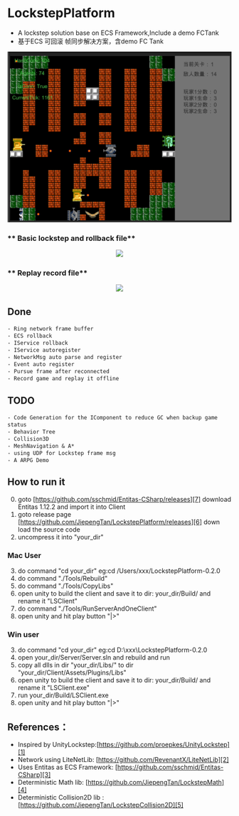# LockstepPlatform 
- A lockstep solution base on ECS Framework,Include a demo FCTank 
- 基于ECS 可回滚 帧同步解决方案，含demo  FC Tank 


<p align="center"> <img src="https://github.com/JiepengTan/JiepengTan.github.io/blob/master/assets/img/blog/Show/game_pic.png?raw=true" width="512"/></p>


### ** Basic lockstep and rollback file**
<p align="center"><img src="https://github.com/JiepengTan/JiepengTan.github.io/blob/master/assets/img/blog/Show/lockstepgifbig.gif?raw=true" width="512"></p>

### ** Replay record file**
<p align="center"><img src="https://github.com/JiepengTan/JiepengTan.github.io/blob/master/assets/img/blog/Show/lsp_recode_file2.gif?raw=true" width="940"></p>

## **Done**
    - Ring network frame buffer
    - ECS rollback
    - IService rollback
    - IService autoregister
    - NetworkMsg auto parse and register
    - Event auto register
    - Pursue frame after reconnected
    - Record game and replay it offline

## **TODO**
    - Code Generation for the IComponent to reduce GC when backup game status
    - Behavior Tree 
    - Collision3D
    - MeshNavigation & A* 
    - using UDP for Lockstep frame msg
    - A ARPG Demo

## **How to run it**
0. goto [https://github.com/sschmid/Entitas-CSharp/releases][7] download Entitas 1.12.2 and import it into Client
1. goto release page  [https://github.com/JiepengTan/LockstepPlatform/releases][6] down load the source code 
2. uncompress it into "your_dir"

### Mac User
3. do command "cd your_dir"   eg:cd /Users/xxx/LockstepPlatform-0.2.0 
4. do command "./Tools/Rebuild"
5. do command "./Tools/CopyLibs"
6. open unity to build the client and save it to dir: your_dir/Build/    and rename it "LSClient"
7. do command "./Tools/RunServerAndOneClient"
8. open unity and hit play button "|>"

### Win user
3. do command "cd your_dir"   eg:cd D:\xxx\LockstepPlatform-0.2.0 
4. open your_dir/Server/Server.sln and rebuild and run
5. copy all dlls in dir "your_dir/Libs/"  to dir "your_dir/Client/Assets/Plugins/Libs"
6. open unity to build the client and save it to dir: your_dir/Build/  and rename it "LSClient.exe"
7. run your_dir/Build/LSClient.exe
8. open unity and hit play button "|>"


## **References：** 
- Inspired by UnityLockstep:[https://github.com/proepkes/UnityLockstep][1] 
- Network using LiteNetLib: [https://github.com/RevenantX/LiteNetLib][2] 
- Uses Entitas as ECS Framework: [https://github.com/sschmid/Entitas-CSharp][3] 
- Deterministic Math lib: [https://github.com/JiepengTan/LockstepMath][4] 
- Deterministic Collision2D lib  : [https://github.com/JiepengTan/LockstepCollision2D][5] 



 [1]: https://github.com/proepkes/UnityLockstep
 [2]: https://github.com/RevenantX/LiteNetLib
 [3]: https://github.com/sschmid/Entitas-CSharp
 [4]: https://github.com/JiepengTan/LockstepMath
 [5]: https://github.com/JiepengTan/LockstepCollision2D
 [6]: https://github.com/JiepengTan/LockstepPlatform/releases
 [7]: https://github.com/sschmid/Entitas-CSharp/releases
